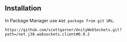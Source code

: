 ## Installation

In Package Manager use `Add package from git URL`.

`https://github.com/scottgarner/UnityWebSockets.git?path=/net.j38.websockets.client#0.0.2`